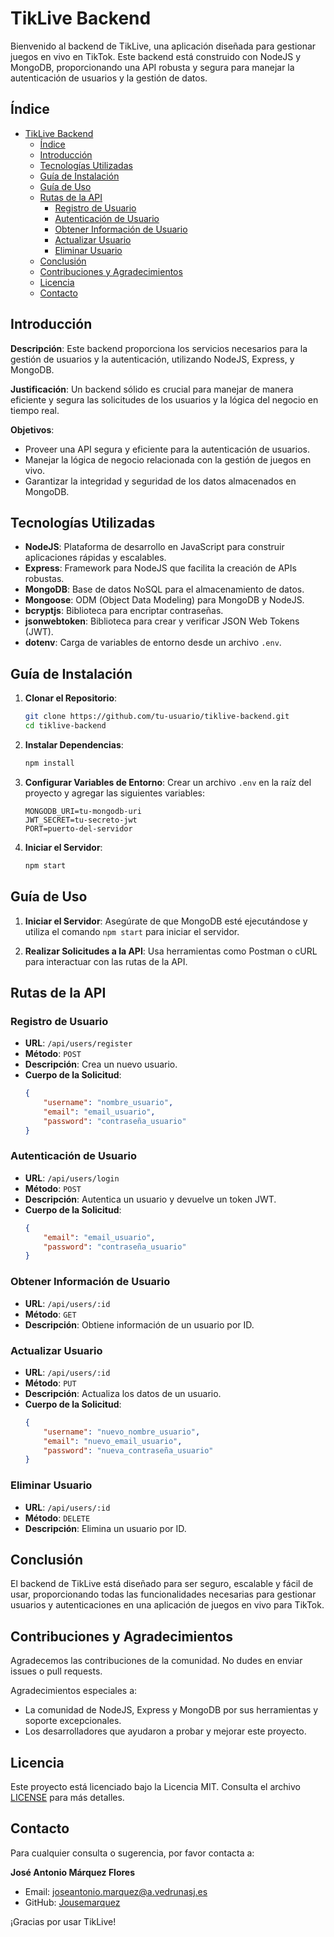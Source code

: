 # TikLive Backend

Bienvenido al backend de TikLive, una aplicación diseñada para gestionar juegos en vivo en TikTok. Este backend está construido con NodeJS y MongoDB, proporcionando una API robusta y segura para manejar la autenticación de usuarios y la gestión de datos.

## Índice

- [TikLive Backend](#tiklive-backend)
  - [Índice](#índice)
  - [Introducción](#introducción)
  - [Tecnologías Utilizadas](#tecnologías-utilizadas)
  - [Guía de Instalación](#guía-de-instalación)
  - [Guía de Uso](#guía-de-uso)
  - [Rutas de la API](#rutas-de-la-api)
    - [Registro de Usuario](#registro-de-usuario)
    - [Autenticación de Usuario](#autenticación-de-usuario)
    - [Obtener Información de Usuario](#obtener-información-de-usuario)
    - [Actualizar Usuario](#actualizar-usuario)
    - [Eliminar Usuario](#eliminar-usuario)
  - [Conclusión](#conclusión)
  - [Contribuciones y Agradecimientos](#contribuciones-y-agradecimientos)
  - [Licencia](#licencia)
  - [Contacto](#contacto)

## Introducción

**Descripción**: Este backend proporciona los servicios necesarios para la gestión de usuarios y la autenticación, utilizando NodeJS, Express, y MongoDB. 

**Justificación**: Un backend sólido es crucial para manejar de manera eficiente y segura las solicitudes de los usuarios y la lógica del negocio en tiempo real.

**Objetivos**:
- Proveer una API segura y eficiente para la autenticación de usuarios.
- Manejar la lógica de negocio relacionada con la gestión de juegos en vivo.
- Garantizar la integridad y seguridad de los datos almacenados en MongoDB.

## Tecnologías Utilizadas

- **NodeJS**: Plataforma de desarrollo en JavaScript para construir aplicaciones rápidas y escalables.
- **Express**: Framework para NodeJS que facilita la creación de APIs robustas.
- **MongoDB**: Base de datos NoSQL para el almacenamiento de datos.
- **Mongoose**: ODM (Object Data Modeling) para MongoDB y NodeJS.
- **bcryptjs**: Biblioteca para encriptar contraseñas.
- **jsonwebtoken**: Biblioteca para crear y verificar JSON Web Tokens (JWT).
- **dotenv**: Carga de variables de entorno desde un archivo `.env`.

## Guía de Instalación

1. **Clonar el Repositorio**:
    ```bash
    git clone https://github.com/tu-usuario/tiklive-backend.git
    cd tiklive-backend
    ```

2. **Instalar Dependencias**:
    ```bash
    npm install
    ```

3. **Configurar Variables de Entorno**:
    Crear un archivo `.env` en la raíz del proyecto y agregar las siguientes variables:
    ```
    MONGODB_URI=tu-mongodb-uri
    JWT_SECRET=tu-secreto-jwt
    PORT=puerto-del-servidor
    ```

4. **Iniciar el Servidor**:
    ```bash
    npm start
    ```

## Guía de Uso

1. **Iniciar el Servidor**:
    Asegúrate de que MongoDB esté ejecutándose y utiliza el comando `npm start` para iniciar el servidor.

2. **Realizar Solicitudes a la API**:
    Usa herramientas como Postman o cURL para interactuar con las rutas de la API.

## Rutas de la API

### Registro de Usuario

- **URL**: `/api/users/register`
- **Método**: `POST`
- **Descripción**: Crea un nuevo usuario.
- **Cuerpo de la Solicitud**:
    ```json
    {
        "username": "nombre_usuario",
        "email": "email_usuario",
        "password": "contraseña_usuario"
    }
    ```

### Autenticación de Usuario

- **URL**: `/api/users/login`
- **Método**: `POST`
- **Descripción**: Autentica un usuario y devuelve un token JWT.
- **Cuerpo de la Solicitud**:
    ```json
    {
        "email": "email_usuario",
        "password": "contraseña_usuario"
    }
    ```

### Obtener Información de Usuario

- **URL**: `/api/users/:id`
- **Método**: `GET`
- **Descripción**: Obtiene información de un usuario por ID.

### Actualizar Usuario

- **URL**: `/api/users/:id`
- **Método**: `PUT`
- **Descripción**: Actualiza los datos de un usuario.
- **Cuerpo de la Solicitud**:
    ```json
    {
        "username": "nuevo_nombre_usuario",
        "email": "nuevo_email_usuario",
        "password": "nueva_contraseña_usuario"
    }
    ```

### Eliminar Usuario

- **URL**: `/api/users/:id`
- **Método**: `DELETE`
- **Descripción**: Elimina un usuario por ID.

## Conclusión

El backend de TikLive está diseñado para ser seguro, escalable y fácil de usar, proporcionando todas las funcionalidades necesarias para gestionar usuarios y autenticaciones en una aplicación de juegos en vivo para TikTok.

## Contribuciones y Agradecimientos

Agradecemos las contribuciones de la comunidad. No dudes en enviar issues o pull requests.

Agradecimientos especiales a:
- La comunidad de NodeJS, Express y MongoDB por sus herramientas y soporte excepcionales.
- Los desarrolladores que ayudaron a probar y mejorar este proyecto.

## Licencia

Este proyecto está licenciado bajo la Licencia MIT. Consulta el archivo [LICENSE](LICENSE) para más detalles.

## Contacto

Para cualquier consulta o sugerencia, por favor contacta a:

**José Antonio Márquez Flores**

- Email: [joseantonio.marquez@a.vedrunasj.es](mailto:joseantonio.marquez@a.vedrunasj.es)
- GitHub: [Jousemarquez](https://github.com/jousemarquez)

¡Gracias por usar TikLive!
